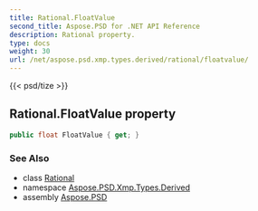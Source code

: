 ```yaml
---
title: Rational.FloatValue
second_title: Aspose.PSD for .NET API Reference
description: Rational property. 
type: docs
weight: 30
url: /net/aspose.psd.xmp.types.derived/rational/floatvalue/
---
```

{{< psd/tize >}}
## Rational.FloatValue property

```csharp
public float FloatValue { get; }
```

### See Also

* class [Rational](../)
* namespace [Aspose.PSD.Xmp.Types.Derived](../../rational/)
* assembly [Aspose.PSD](../../../)


